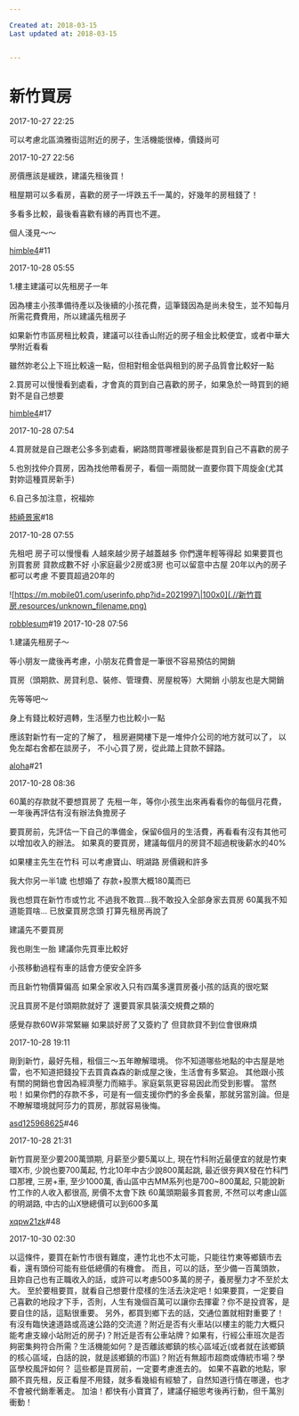 ```yaml
---

Created at: 2018-03-15
Last updated at: 2018-03-15


---
```


# 新竹買房


2017-10-27 22:25

可以考慮北區湳雅街這附近的房子，生活機能很棒，價錢尚可

2017-10-27 22:56

房價應該是緩跌，建議先租後買！

租屋期可以多看房，喜歡的房子一坪跌五千一萬的，好幾年的房租錢了！

多看多比較，最後看喜歡有緣的再買也不遲。

個人淺見～～

[himble4](https://m.mobile01.com/userinfo.php?id=1502993)#11

2017-10-28 05:55

1.樓主建議可以先租房子一年

因為樓主小孩準備待產以及後續的小孩花費，這筆錢因為是尚未發生，並不知每月所需花費費用，所以建議先租房子

如果新竹市區房租比較貴，建議可以往香山附近的房子租金比較便宜，或者中華大學附近看看

雖然妳老公上下班比較遠一點，但相對租金低與租到的房子品質會比較好一點

2.買房可以慢慢看到處看，才會真的買到自己喜歡的房子，如果急於一時買到的絕對不是自己想要

[himble4](https://m.mobile01.com/userinfo.php?id=1502993)#17

2017-10-28 07:54

4.買房就是自己跟老公多多到處看，網路問買哪裡最後都是買到自己不喜歡的房子

5.也別找仲介買房，因為找他帶看房子，看個一兩間就一直要你買下周旋金(尤其對妳這種買房新手)

6.自己多加注意，祝福妳

[柿崎景家](https://m.mobile01.com/userinfo.php?id=3152477)#18

2017-10-28 07:55

先租吧
房子可以慢慢看
人越來越少房子越蓋越多
你們還年輕等得起
如果要買也別買套房
貸款成數不好
小家庭最少2房或3房
也可以留意中古屋
20年以內的房子都可以考慮
不要買超過20年的

![https://m.mobile01.com/userinfo.php?id=2021997\|100x0](.//新竹買房.resources/unknown_filename.png)

[robblesum](https://m.mobile01.com/userinfo.php?id=2021997)#19
2017-10-28 07:56

1.建議先租房子～

等小朋友一歲後再考慮，小朋友花費會是一筆很不容易預估的開銷

買房（頭期款、房貸利息、裝修、管理費、房屋稅等）大開銷
小朋友也是大開銷

先等等吧～

身上有錢比較好週轉，生活壓力也比較小一點

應該對新竹有一定的了解了， 租房避開樓下是一堆仲介公司的地方就可以了， 以免左鄰右舍都在談房子， 不小心買了房，從此踏上貸款不歸路。

[aloha](https://m.mobile01.com/userinfo.php?id=62599)#21

2017-10-28 08:36

60萬的存款就不要想買房了
先租一年，等你小孩生出來再看看你的每個月花費，一年後再評估有沒有辦法負擔房子

要買房前，先評估一下自己的準備金，保留6個月的生活費，再看看有沒有其他可以增加收入的辦法。
如果真的要買房，建議每個月的房貸不超過稅後薪水的40%

如果樓主先生在竹科
可以考慮寶山、明湖路
房價親和許多

我大你另一半1歲 也想婚了 存款+股票大概180萬而已

我也想買在新竹市或竹北
不過我不敢買...我不敢投入全部身家去買房
60萬我不知道能買啥...
已放棄買房念頭
打算先租房再說了

建議先不要買房 

我也剛生一胎 建議你先買車比較好

小孩移動過程有車的話會方便安全許多

而且新竹物價算偏高 如果全家收入只有四萬多還買房養小孩的話真的很吃緊

況且買房不是付頭期款就好了 還要買家具裝潢交規費之類的

感覺存款60W非常緊繃 如果談好房了又簽約了 但貸款貸不到位會很麻煩

2017-10-28 19:11

剛到新竹，最好先租，租個三～五年瞭解環境。
你不知道哪些地點的中古屋是地雷，也不知道把錢投下去買貴森森的新成屋之後，生活會有多緊迫。
其他跟小孩有關的開銷也會因為經濟壓力而縮手。家庭氣氛更容易因此而受到影響。
當然啦！如果你們的存款不多，可是有一個支援你們的多金長輩，那就另當別論。但是不瞭解環境就阿莎力的買房，那就容易後悔。

[asd125968625](https://m.mobile01.com/userinfo.php?id=2885433)#46

2017-10-28 21:31

新竹買房至少要200萬頭期, 月薪至少要5萬以上, 現在竹科附近最便宜的就是竹東環X市, 少說也要700萬起, 竹北10年中古少說800萬起跳, 最近很夯興X發在竹科門口那裡, 三房+車, 至少1000萬, 香山區中古MM系列也是700~800萬起, 只能說新竹工作的人收入都很高, 房價不太會下跌
60萬頭期最多買套房, 不然可以考慮山區的明湖路, 中古的山X戀總價可以到600多萬

[xqpw21zk](https://m.mobile01.com/userinfo.php?id=687446)#48

2017-10-30 02:30

以這條件，要買在新竹市很有難度，連竹北也不太可能，只能往竹東等鄉鎮市去看，還有頭份可能有些低總價的有機會。
而且，可以的話，至少備一百萬頭款，且妳自己也有正職收入的話，或許可以考慮500多萬的房子，養房壓力才不至於太大。
至於要租要買，就看自己想要什麼樣的生活去決定吧！如果要買，一定要自己喜歡的地段才下手，否則，人生有幾個百萬可以讓你去揮霍？你不是投資客，是要自住的話，這點很重要。
另外，都買到鄉下去的話，交通位置就相對重要了！有沒有臨快速道路或高速公路的交流道？附近是否有火車站(以樓主的能力大概只能考慮支線小站附近的房子)？附近是否有公車站牌？如果有，行經公車班次是否夠密集夠符合所需？生活機能如何？是否離該鄉鎮的核心區域近(或者就在該鄉鎮的核心區域，白話的說，就是該鄉鎮的市區)？附近有無超市超商或傳統市場？學區學校風評如何？
這些都是買房前，一定要考慮進去的。
如果不喜歡的地點，寧願不買先租，反正看屋不用錢，就多看幾組有經驗了，自然知道行情在哪邊，也才不會被代銷牽著走。
加油！都快有小寶寶了，建議仔細思考後再行動，但千萬別衝動！

